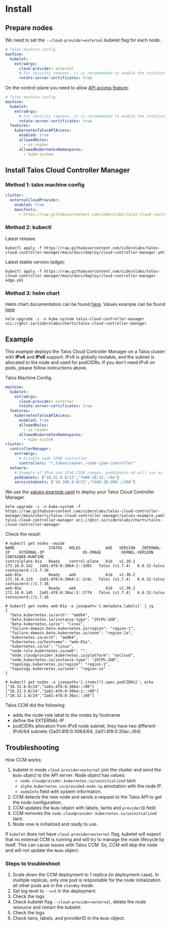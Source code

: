 # Install

## Prepare nodes

We need to set the `--cloud-provider=external` kubelet flag for each node.

```yaml
# Talos machine config
machine:
  kubelet:
    extraArgs:
      cloud-provider: external
      # For security reasons, it is recommended to enable the rotation of server certificates.
      rotate-server-certificates: true
```

On the control-plane you need to allow [API access feature](https://docs.siderolabs.com/kubernetes-guides/advanced-guides/talos-api-access-from-k8s#talos-api-access-from-kubernetes):

```yaml
# Talos machine config
machine:
  kubelet:
    extraArgs:
      # For security reasons, it is recommended to enable the rotation of server certificates.
      rotate-server-certificates: true
  features:
    kubernetesTalosAPIAccess:
      enabled: true
      allowedRoles:
        - os:reader
      allowedKubernetesNamespaces:
        - kube-system
```

## Install Talos Cloud Controller Manager

### Method 1: talos machine config

```yaml
cluster:
  externalCloudProvider:
    enabled: true
    manifests:
      - https://raw.githubusercontent.com/siderolabs/talos-cloud-controller-manager/main/docs/deploy/cloud-controller-manager.yml
```

### Method 2: kubectl

Latest release:

```shell
kubectl apply -f https://raw.githubusercontent.com/siderolabs/talos-cloud-controller-manager/main/docs/deploy/cloud-controller-manager.yml
```

Latest stable version (edge):

```shell
kubectl apply -f https://raw.githubusercontent.com/siderolabs/talos-cloud-controller-manager/main/docs/deploy/cloud-controller-manager-edge.yml
```

### Method 3: helm chart

Helm chart documentation can be found [here](../charts/talos-cloud-controller-manager/README.md).
Values example can be found [here](../charts/talos-cloud-controller-manager/values-example.yaml)

```shell
helm upgrade -i -n kube-system talos-cloud-controller-manager oci://ghcr.io/siderolabs/charts/talos-cloud-controller-manager
```

## Example

This example deploys the Talos Cloud Controller Manager on a Talos cluster with __IPv4__ and __IPv6__ support.
IPv6 is globally routable, and the subnet is allocated to the node and used for podCIDRs.
If you don't need IPv6 on pods, please follow instructions above.

Talos Machine Config:

```yaml
machine:
  kubelet:
    extraArgs:
      cloud-provider: external
      rotate-server-certificates: true
  features:
    kubernetesTalosAPIAccess:
      enabled: true
      allowedRoles:
        - os:reader
      allowedKubernetesNamespaces:
        - kube-system
cluster:
  controllerManager:
    extraArgs:
      # Disable node IPAM controller
      controllers: "*,tokencleaner,-node-ipam-controller"
  network:
    # Example of IPv4 and IPv6 CIDR ranges, podSubnets-v6 will use as fallback for IPv6
    podSubnets: ["10.32.0.0/12","fd00:10:32::/64"]
    serviceSubnets: ["10.200.0.0/22","fd40:10:200::/108"]
```

We use the [values-example.yaml](../charts/talos-cloud-controller-manager/values-example.yaml) to deploy your Talos Cloud Controller Manager.

```shell
helm upgrade -i -n kube-system -f https://raw.githubusercontent.com/siderolabs/talos-cloud-controller-manager/main/charts/talos-cloud-controller-manager/values-example.yaml talos-cloud-controller-manager oci://ghcr.io/siderolabs/charts/talos-cloud-controller-manager
```

Check the result:

```shell
# kubectl get nodes -owide
NAME               STATUS   ROLES           AGE   VERSION   INTERNAL-IP    EXTERNAL-IP                 OS-IMAGE         KERNEL-VERSION   CONTAINER-RUNTIME
controlplane-01a   Ready    control-plane   61d   v1.30.2   172.16.0.142   2a01:4f8:0:3064:1::2d02   Talos (v1.7.4)   6.6.32-talos     containerd://1.7.16
web-01a            Ready    web             61d   v1.30.2   172.16.0.129   2a01:4f8:0:3064:2::2c0c   Talos (v1.7.4)   6.6.32-talos     containerd://1.7.16
web-02a            Ready    web             61d   v1.30.2   172.16.0.145   2a01:4f8:0:30ac:3::2ff4   Talos (v1.7.4)   6.6.32-talos     containerd://1.7.16

# kubectl get nodes web-01a -o jsonpath='{.metadata.labels}' | jq
{
  "beta.kubernetes.io/arch": "amd64",
  "beta.kubernetes.io/instance-type": "2VCPU-2GB",
  "beta.kubernetes.io/os": "linux",
  "failure-domain.beta.kubernetes.io/region": "region-1",
  "failure-domain.beta.kubernetes.io/zone": "region-1a",
  "kubernetes.io/arch": "amd64",
  "kubernetes.io/hostname": "web-01a",
  "kubernetes.io/os": "linux",
  "node-role.kubernetes.io/web": "",
  "node.cloudprovider.kubernetes.io/platform": "nocloud",
  "node.kubernetes.io/instance-type": "2VCPU-2GB",
  "topology.kubernetes.io/region": "region-1",
  "topology.kubernetes.io/zone": "region-1a"
}

# kubectl get nodes -o jsonpath='{.items[*].spec.podCIDRs}'; echo
["10.32.0.0/24","2a01:4f8:0:3064::/80"] ["10.32.3.0/24","2a01:4f8:0:3064:1::/80"] ["10.32.1.0/24","2a01:4f8:0:30ac::/80"]
```

Talos CCM did the following:
* adds the node-role label to the nodes by hostname
* define the EXTERNAL-IP
* podCIDRs allocation from IPv6 node subnet, they have two different IPv6/64 subnets (2a01:4f8:0:3064/64, 2a01:4f8:0:30ac::/64)

## Troubleshooting

How CCM works:

1. kubelet in mode `cloud-provider=external` join the cluster and send the `Node` object to the API server.
Node object has values:
    * `node.cloudprovider.kubernetes.io/uninitialized` taint.
    * `alpha.kubernetes.io/provided-node-ip` annotation with the node IP.
    * `nodeInfo` field with system information.
2. CCM detects the new node and sends a request to the Talos API to get the node configuration.
3. CCM updates the `Node` object with labels, taints and `providerID` field.
4. CCM removes the `node.cloudprovider.kubernetes.io/uninitialized` taint.
5. Node now is initialized and ready to use.

If `kubelet` does not have `cloud-provider=external` flag, kubelet will expect that no external CCM is running and will try to manage the node lifecycle by itself.
This can cause issues with Talos CCM.
So, CCM will skip the node and will not update the `Node` object.

### Steps to troubleshoot

1. Scale down the CCM deployment to 1 replica (in deployment case). In multiple replicas, only one pod is responsible for the node initialization all other pods are in the `standby` mode.
2. Set log level to `--v=5` in the deployment.
3. Check the logs
4. Check kubelet flag `--cloud-provider=external`, delete the node resource and restart the kubelet.
5. Check the logs
7. Check tains, labels, and providerID in the `Node` object.
